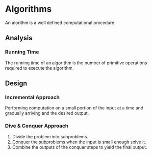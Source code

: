 # Algorithms
An alorithm is a well defined computational procedure.
## Analysis
### Running Time
The running time of an algorithm is the number of primitive operations required to execute the algorithm.
## Design
### Incremental Approach
Performing computation on a small portion of the input at a time and gradually arriving and the desired output.
### Dive & Conquer Approach
1. Divide the problem into subproblems. 
2. Conquer the subproblems when the input is small enough solve it.
3. Combine the outputs of the conquer steps to yield the final output.
